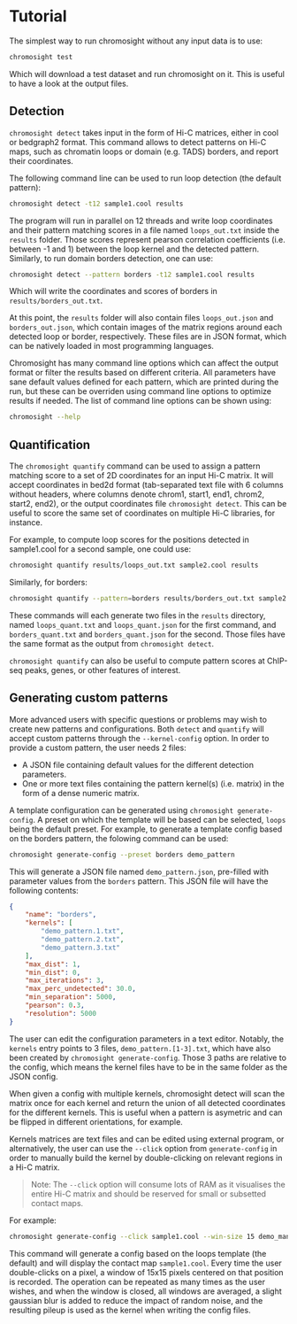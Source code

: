 # Tutorial

The simplest way to run chromosight without any input data is to use:

```bash
chromosight test
```
Which will download a test dataset and run chromosight on it. This is useful to have a look at the output files.

## Detection


`chromosight detect` takes input in the form of Hi-C matrices, either in cool or bedgraph2 format. This command allows to detect patterns on Hi-C maps, such as chromatin loops or domain (e.g. TADS) borders, and report their coordinates.

The following command line can be used to run loop detection (the default pattern):

```bash
chromosight detect -t12 sample1.cool results
```

The program will run in parallel on 12 threads and write loop coordinates and their pattern matching scores in a file named `loops_out.txt` inside the `results` folder. Those scores represent pearson correlation coefficients (i.e. between -1 and 1) between the loop kernel and the detected pattern.
Similarly, to run domain borders detection, one can use:

```bash
chromosight detect --pattern borders -t12 sample1.cool results
```

Which will write the coordinates and scores of borders in `results/borders_out.txt`.

At this point, the `results` folder will also contain files `loops_out.json` and `borders_out.json`, which contain images of the matrix regions around each detected loop or border, respectively. These files are in JSON format, which can be natively loaded in most programming languages.

Chromosight has many command line options which can affect the output format or filter the results based on different criteria. All parameters have sane default values defined for each pattern, which are printed during the run, but these can be overriden using command line options to optimize results if needed. The list of command line options can be shown using:

```bash
chromosight --help
```

## Quantification

The `chromosight quantify` command can be used to assign a pattern matching score to a set of 2D coordinates for an input Hi-C matrix. It will accept coordinates in bed2d format (tab-separated text file with 6 columns without headers, where columns denote chrom1, start1, end1, chrom2, start2, end2), or the output coordinates file `chromosight detect`. This can be useful to score the same set of coordinates on multiple Hi-C libraries, for instance.

For example, to compute loop scores for the positions detected in sample1.cool for a second sample, one could use:

```bash
chromosight quantify results/loops_out.txt sample2.cool results
```

Similarly, for borders:

```bash
chromosight quantify --pattern=borders results/borders_out.txt sample2.cool results
```

These commands will each generate two files in the `results` directory, named `loops_quant.txt` and `loops_quant.json` for the first command, and `borders_quant.txt` and `borders_quant.json` for the second. Those files have the same format as the output from `chromosight detect`.

`chromosight quantify` can also be useful to compute pattern scores at ChIP-seq peaks, genes, or other features of interest.

## Generating custom patterns

More advanced users with specific questions or problems may wish to create new patterns and configurations. Both `detect` and `quantify` will accept custom patterns through the `--kernel-config` option. In order to provide a custom pattern, the user needs 2 files:

* A JSON file containing default values for the different detection parameters.
* One or more text files containing the pattern kernel(s) (i.e. matrix) in the form of a dense numeric matrix.

A template configuration can be generated using `chromosight generate-config`. A preset on which the template will be based can be selected, `loops` being the default preset. For example, to generate a template config based on the borders pattern, the folowing command can be used:

```bash
chromosight generate-config --preset borders demo_pattern
```

This will generate a JSON file named `demo_pattern.json`, pre-filled with parameter values from the `borders` pattern. This JSON file will have the following contents:

```json
{
    "name": "borders",
    "kernels": [
        "demo_pattern.1.txt",
        "demo_pattern.2.txt",
        "demo_pattern.3.txt"
    ],
    "max_dist": 1,
    "min_dist": 0,
    "max_iterations": 3,
    "max_perc_undetected": 30.0,
    "min_separation": 5000,
    "pearson": 0.3,
    "resolution": 5000
}

```

The user can edit the configuration parameters in a text editor. Notably, the `kernels` entry points to 3 files, `demo_pattern.[1-3].txt`, which have also been created by `chromosight generate-config`. Those 3 paths are relative to the config, which means the kernel files have to be in the same folder as the JSON config.

When given a config with multiple kernels, chromosight detect will scan the matrix once for each kernel and return the union of all detected coordinates for the different kernels. This is useful when a pattern is asymetric and can be flipped in different orientations, for example.

Kernels matrices are text files and can be edited using external program, or alternatively, the user can use the `--click` option from `generate-config` in order to manually build the kernel by double-clicking on relevant regions in a Hi-C matrix.

> Note: The `--click` option will consume lots of RAM as it visualises the entire Hi-C matrix and should be reserved for small or subsetted contact maps.

For example:

```bash
chromosight generate-config --click sample1.cool --win-size 15 demo_manual
```

This command will generate a config based on the loops template (the default) and will display the contact map `sample1.cool`. Every time the user double-clicks on a pixel, a window of 15x15 pixels centered on that position is recorded. The operation can be repeated as many times as the user wishes, and when the window is closed, all windows are averaged, a slight gaussian blur is added to reduce the impact of random noise, and the resulting pileup is used as the kernel when writing the config files.
